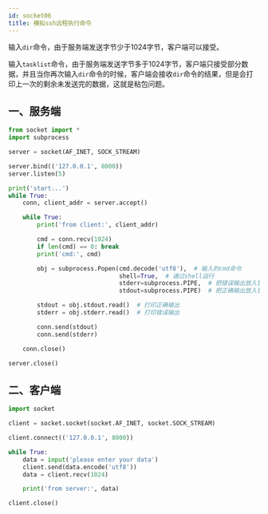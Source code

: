 ```yaml
---
id: socket06
title: 模拟ssh远程执行命令
---
```



输入`dir`命令，由于服务端发送字节少于1024字节，客户端可以接受。

输入`tasklist`命令，由于服务端发送字节多于1024字节，客户端只接受部分数据，并且当你再次输入`dir`命令的时候，客户端会接收`dir`命令的结果，但是会打印上一次的剩余未发送完的数据，这就是粘包问题。


## 一、服务端

```python
from socket import *
import subprocess

server = socket(AF_INET, SOCK_STREAM)

server.bind(('127.0.0.1', 8000))
server.listen(5)

print('start...')
while True:
    conn, client_addr = server.accept()

    while True:
        print('from client:', client_addr)

        cmd = conn.recv(1024)
        if len(cmd) == 0: break
        print('cmd:', cmd)

        obj = subprocess.Popen(cmd.decode('utf8'),  # 输入的cmd命令
                               shell=True,  # 通过shell运行
                               stderr=subprocess.PIPE,  # 把错误输出放入管道，以便打印
                               stdout=subprocess.PIPE)  # 把正确输出放入管道，以便打印

        stdout = obj.stdout.read()  # 打印正确输出
        stderr = obj.stderr.read()  # 打印错误输出

        conn.send(stdout)
        conn.send(stderr)

    conn.close()

server.close()
```

## 二、客户端

```python
import socket

client = socket.socket(socket.AF_INET, socket.SOCK_STREAM)

client.connect(('127.0.0.1', 8000))

while True:
    data = input('please enter your data')
    client.send(data.encode('utf8'))
    data = client.recv(1024)

    print('from server:', data)

client.close()
```



